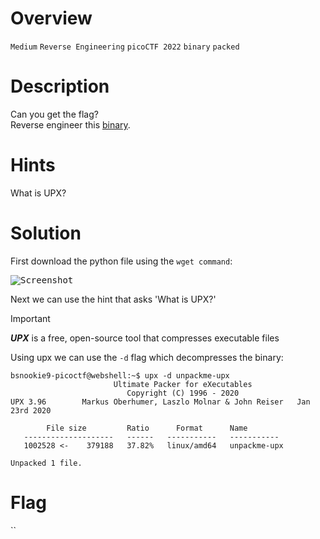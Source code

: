 # Overview
`Medium` `Reverse Engineering` `picoCTF 2022` `binary` `packed`

# Description
Can you get the flag?  
Reverse engineer this [binary](https://artifacts.picoctf.net/c/203/unpackme-upx).

# Hints
What is UPX?

# Solution
First download the python file using the `wget command`:

<kbd>![Screenshot](https://github.com/user-attachments/assets/44963fee-f123-4c7a-86ba-6c63e41b4226)</kbd>

Next we can use the hint that asks 'What is UPX?' 

>[!IMPORTANT]
> _**UPX**_ is a free, open-source tool that compresses executable files

Using upx we can use the `-d` flag which decompresses the binary:

```console
bsnookie9-picoctf@webshell:~$ upx -d unpackme-upx 
                       Ultimate Packer for eXecutables
                          Copyright (C) 1996 - 2020
UPX 3.96        Markus Oberhumer, Laszlo Molnar & John Reiser   Jan 23rd 2020

        File size         Ratio      Format      Name
   --------------------   ------   -----------   -----------
   1002528 <-    379188   37.82%   linux/amd64   unpackme-upx

Unpacked 1 file.
```



# Flag
``
